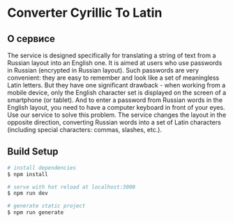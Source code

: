 # Converter Cyrillic To Latin

## О сервисе

The service is designed specifically for translating a string of text from a Russian layout into an English one. It is aimed at users who use passwords in Russian (encrypted in Russian layout). Such passwords are very convenient: they are easy to remember and look like a set of meaningless Latin letters. But they have one significant drawback - when working from a mobile device, only the English character set is displayed on the screen of a smartphone (or tablet). And to enter a password from Russian words in the English layout, you need to have a computer keyboard in front of your eyes. Use our service to solve this problem. The service changes the layout in the opposite direction, converting Russian words into a set of Latin characters (including special characters: commas, slashes, etc.).

## Build Setup

```bash
# install dependencies
$ npm install

# serve with hot reload at localhost:3000
$ npm run dev

# generate static project
$ npm run generate
```
